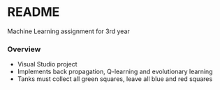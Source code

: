 # README #

Machine Learning assignment for 3rd year

### Overview ###

* Visual Studio project
* Implements back propagation, Q-learning and evolutionary learning
* Tanks must collect all green squares, leave all blue and red squares